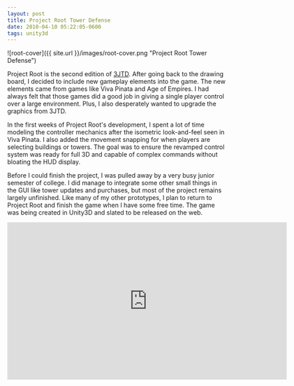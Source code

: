 ```yaml
---
layout: post
title: Project Root Tower Defense
date: 2010-04-10 05:22:05-0600
tags: unity3d
---
```


![root-cover]({{ site.url }}/images/root-cover.png "Project Root Tower Defense")

Project Root is the second edition of [3JTD](https://jarrodparkes.com/portfolio/3jtd-tower-defense/). After going back to the drawing board, I decided to include new gameplay elements into the game. The new elements came from games like Viva Pinata and Age of Empires. I had always felt that those games did a good job in giving a single player control over a large environment. Plus, I also desperately wanted to upgrade the graphics from 3JTD.

In the first weeks of Project Root's development, I spent a lot of time modeling the controller mechanics after the isometric look-and-feel seen in Viva Pinata. I also added the movement snapping for when players are selecting buildings or towers. The goal was to ensure the revamped control system was ready for full 3D and capable of complex commands without bloating the HUD display.

Before I could finish the project, I was pulled away by a very busy junior semester of college. I did manage to integrate some other small things in the GUI like tower updates and purchases, but most of the project remains largely unfinished. Like many of my other prototypes, I plan to return to Project Root and finish the game when I have some free time. The game was being created in Unity3D and slated to be released on the web.

<div class="video-wrapper">
	<iframe width="640" height="360" src="https://www.youtube.com/embed/ZQzYpam__Lg" frameborder="0" allowfullscreen></iframe>
</div>
